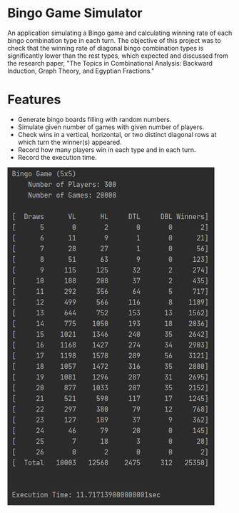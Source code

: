# Bingo Game Simulator
An application simulating a Bingo game and calculating winning rate of each bingo combination type in each turn. The objective of this project was to check that the winning rate of diagonal bingo combination types is significantly lower than the rest types, which expected and discussed from the research paper, "The Topics in Combinational Analysis: Backward Induction, Graph Theory, and Egyptian Fractions." 
# Features

- Generate bingo boards filling with random numbers. 
- Simulate given number of games with given number of players.
- Check wins in a vertical, horizontal, or two distinct diagonal rows at which turn the winner(s) appeared. 
- Record how many players win in each type and in each turn. 
- Record the execution time.

![i1](output-capture-300-20000.PNG)

